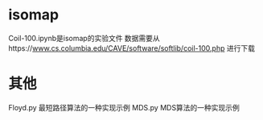 # isomap
Coil-100.ipynb是isomap的实验文件
数据需要从https://www.cs.columbia.edu/CAVE/software/softlib/coil-100.php 进行下载

# 其他
Floyd.py  最短路径算法的一种实现示例
MDS.py MDS算法的一种实现示例
